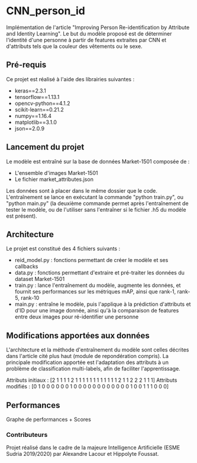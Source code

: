 # CNN_person_id
Implémentation de l'article "Improving Person Re-identification by Attribute and Identity Learning". Le but du modèle proposé est de déterminer l'identité d'une personne à partir de features extraites par CNN et d'attributs tels que la couleur des vêtements ou le sexe.

## Pré-requis
Ce projet est réalisé à l'aide des librairies suivantes :
- keras==2.3.1
- tensorflow==1.13.1
- opencv-python==4.1.2
- scikit-learn==0.21.2
- numpy==1.16.4
- matplotlib==3.1.0
- json==2.0.9

## Lancement du projet
Le modèle est entraîné sur la base de données Market-1501 composée de :
- L'ensemble d'images Market-1501
- Le fichier market_attributes.json

Les données sont à placer dans le même dossier que le code.
L'entraînement se lance en exécutant la commande "python train.py", ou "python main.py" (la deuxième commande permet après l'entraînement de tester le modèle, ou de l'utiliser sans l'entraîner si le fichier .h5 du modèle est présent). 

## Architecture
Le projet est constitué des 4 fichiers suivants :
- reid_model.py : fonctions permettant de créer le modèle et ses callbacks
- data.py : fonctions permettant d'extraire et pré-traiter les données du dataset Market-1501
- train.py : lance l'entraînement du modèle, augmente les données, et fournit ses performances sur les métriques mAP, ainsi que rank-1, rank-5, rank-10
- main.py : entraîne le modèle, puis l'applique à la prédiction d'attributs et d'ID pour une image donnée, ainsi qu'à la comparaison de features entre deux images pour ré-identifier une personne

## Modifications apportées aux données
L'architecture et la méthode d'entraînement du modèle sont celles décrites dans l'article cité plus haut (module de repondération compris). La principale modification apportée est l'adaptation des attributs à un problème de classification multi-labels, afin de faciliter l'apprentissage.

Attributs initiaux :
[2 1 1 1 1 2 1 1 1 1 1 1 1 1 1 1 1 1 2 1 1 2 2 2 1 1 1]
Attributs modifiés :
[0 1 0 0 0 0 0 0 1 0 0 0 0 0 0 0 0 0 0 0 0 1 0 0 1 1 1 0 0 0]

## Performances
Graphe de performances + Scores


### Contributeurs
Projet réalisé dans le cadre de la majeure Intelligence Artificielle (ESME Sudria 2019/2020) par Alexandre Lacour et Hippolyte Foussat.
